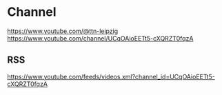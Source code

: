 
# Channel

https://www.youtube.com/@ttn-leipzig
https://www.youtube.com/channel/UCqOAioEETt5-cXQRZT0fqzA

## RSS

https://www.youtube.com/feeds/videos.xml?channel_id=UCqOAioEETt5-cXQRZT0fqzA
